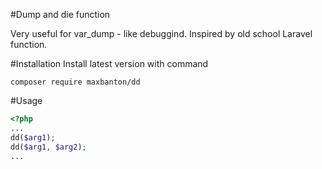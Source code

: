 #Dump and die function

Very useful for var_dump - like debuggind. Inspired by old school Laravel function. 

#Installation
Install latest version with command

```
composer require maxbanton/dd
```

#Usage

```php
<?php
...
dd($arg1);
dd($arg1, $arg2);
...
```
